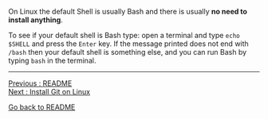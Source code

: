 On Linux the default Shell is usually Bash and there is usually **no need to install anything**.

To see if your default shell is Bash type: open a terminal and type `echo $SHELL` and press the `Enter` key. If the message printed does not end with `/bash` then your default shell is something else, and you can run Bash by typing `bash` in the terminal.


___________________________

[Previous : README](https://github.com/HeatherAn/installations-instructions/blob/main/README.md)  
[Next     : Install Git on Linux](https://github.com/HeatherAn/installations-instructions/blob/main/Install-Git-on-Linux.md)  

[Go back to README](https://github.com/HeatherAn/installations-instructions/blob/main/README.md)
